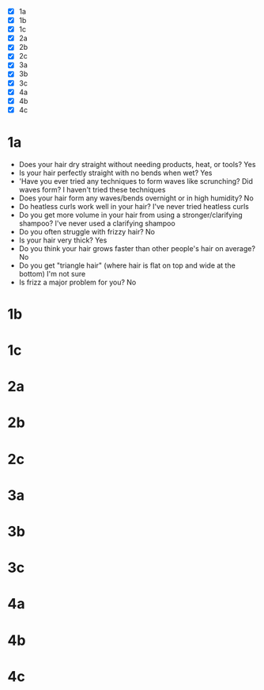 - [x] 1a
- [x] 1b
- [x] 1c
- [x] 2a
- [x] 2b
- [x] 2c
- [x] 3a
- [x] 3b
- [x] 3c
- [x] 4a
- [x] 4b
- [x] 4c

# 1a
- Does your hair dry straight without needing products, heat, or tools? Yes
- Is your hair perfectly straight with no bends when wet? Yes
- 'Have you ever tried any techniques to form waves like scrunching? Did waves form? I haven't tried these techniques
- Does your hair form any waves/bends overnight or in high humidity? No
- Do heatless curls work well in your hair? I've never tried heatless curls
- Do you get more volume in your hair from using a stronger/clarifying shampoo? I've never used a clarifying shampoo
- Do you often struggle with frizzy hair? No
- Is your hair very thick? Yes
- Do you think your hair grows faster than other people's hair on average? No
- Do you get "triangle hair" (where hair is flat on top and wide at the bottom) I'm not sure
- Is frizz a major problem for you? No
# 1b

# 1c

# 2a

# 2b

# 2c

# 3a

# 3b

# 3c


# 4a

# 4b

# 4c

